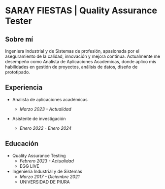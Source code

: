 # SARAY FIESTAS | Quality Assurance Tester
## Sobre mí
Ingeniera Industrial y de Sistemas de profesión, apasionada por el aseguramiento de la calidad, innovación y mejora continua. Actualmente me desempeño como Analista de Aplicaciones Academicas, donde aplico mis habilidades en gestión de proyectos, análisis de datos, diseño de prototipado.
## Experiencia
+ Analista de aplicaciones académicas 
    * *Marzo 2023 - Actualidad*


+ Asistente de investigación
    * *Enero 2022 - Enero 2024*
## Educación
+ Quality Assurance Testing
    * *Febrero 2023 - Actualidad*
    * EGG LIVE
+ Ingeniería Industrial y de Sistemas
    * *Marzo 2017 - Diciembre 2021*
    * UNIVERSIDAD DE PIURA


